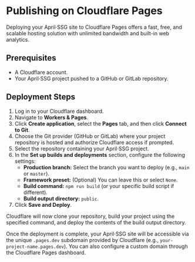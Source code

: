 # Publishing on Cloudflare Pages

Deploying your April⋅SSG site to Cloudflare Pages offers a fast, free, and scalable hosting solution with unlimited bandwidth and built-in web analytics.

## Prerequisites

*   A Cloudflare account.
*   Your April⋅SSG project pushed to a GitHub or GitLab repository.

## Deployment Steps

1.  Log in to your Cloudflare dashboard.
2.  Navigate to **Workers & Pages**.
3.  Click **Create application**, select the **Pages** tab, and then click **Connect to Git**.
4.  Choose the Git provider (GitHub or GitLab) where your project repository is hosted and authorize Cloudflare access if prompted.
5.  Select the repository containing your April⋅SSG project.
6.  In the **Set up builds and deployments** section, configure the following settings:
    *   **Production branch:** Select the branch you want to deploy (e.g., `main` or `master`).
    *   **Framework preset:** (Optional) You can leave this or select `None`.
    *   **Build command:** `npm run build` (or your specific build script if different).
    *   **Build output directory:** `public`.
7.  Click **Save and Deploy**.

Cloudflare will now clone your repository, build your project using the specified command, and deploy the contents of the build output directory.

Once the deployment is complete, your April⋅SSG site will be accessible via the unique `.pages.dev` subdomain provided by Cloudflare (e.g., `your-project-name.pages.dev`). You can also configure a custom domain through the Cloudflare Pages dashboard.